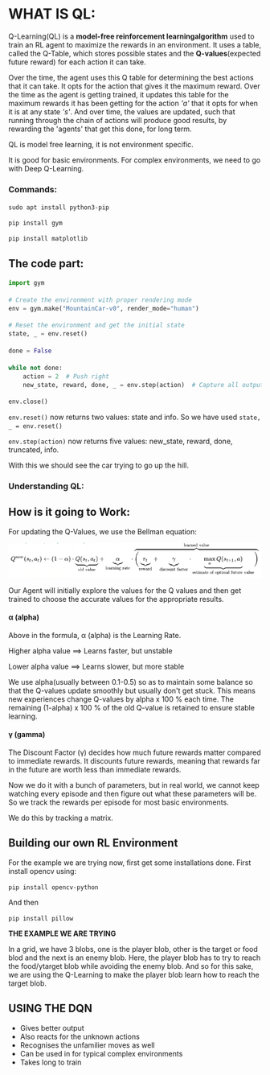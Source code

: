# WHAT IS QL:

Q-Learning(QL) is a **model-free reinforcement learningalgorithm** used to train an RL agent to maximize the rewards in an environment. It uses a table, called the Q-Table, which stores possible states and the **Q-values**(expected future reward) for each action it can take. 

Over the time, the agent uses this Q table for determining the best actions that it can take. It opts for the action that gives it the maximum reward. Over the time as the agent is getting trained, it updates this table for the maximum rewards it has been getting for the action *'a'* that it opts for when it is at any state *'s'*. And over time, the values are updated, such that running through the chain of actions will produce good results, by rewarding the 'agents' that get this done, for long term.

QL is model free learning, it is not environment specific. 

It is good for basic environments. For complex environments, we need to go with Deep Q-Learning.

### Commands: 

`sudo apt install python3-pip`

`pip install gym`
 
`pip install matplotlib`

## The code part:
```python
import gym

# Create the environment with proper rendering mode
env = gym.make("MountainCar-v0", render_mode="human")

# Reset the environment and get the initial state
state, _ = env.reset()

done = False

while not done:
    action = 2  # Push right
    new_state, reward, done, _ = env.step(action)  # Capture all outputs

env.close()
```
`env.reset()` now returns two values: state and info. So we have used
``state, _ = env.reset()``

`env.step(action)` now returns five values: new_state, reward, done, truncated, info.

With this we should see the car trying to go up the hill.

### Understanding QL:

## How is it going to Work:

For updating the Q-Values, we use the Bellman equation:

![alt text](assets/image.png)



Our Agent will initially explore the values for the Q values and then get trained to choose the accurate values for the appropriate results.

#### α (alpha)
Above in the formula, α (alpha) is the Learning Rate.

Higher alpha value ==> Learns faster, but unstable

Lower  alpha value ==> Learns slower, but more stable 

We use alpha(usually between 0.1-0.5) so as to maintain some balance so that the Q-values update smoothly but usually don't get stuck. This means new experiences change Q-values by alpha x 100 % each time. The remaining (1-alpha) x 100 % of the old Q-value is retained to ensure stable learning.
####  γ (gamma)
The Discount Factor (γ) decides how much future rewards matter compared to immediate rewards. It discounts future rewards, meaning that rewards far in the future are worth less than immediate rewards.

Now we do it with a bunch of parameters, but in real world, we cannot keep watching every episode and then figure out what these parameters will be. So we track the rewards per episode for most basic environments. 

We do this by tracking a matrix.

## Building our own RL Environment

For the example we are trying now, first get some installations done. First install opencv using: 

`pip install opencv-python`

And then 

`pip install pillow`

**THE EXAMPLE WE ARE TRYING**

In a grid, we have 3 blobs, one is the player blob, other is the target or food blod and the next is an enemy blob. Here, the player blob has to try to reach the food/ytarget blob while avoiding the enemy blob. And so for this sake, we are using the Q-Learning to make the player blob learn how to reach the target blob.

## USING THE DQN 

* Gives better output
* Also reacts for the unknown actions
* Recognises the unfamilier moves as well
* Can be used in for typical complex environments
* Takes long to train
